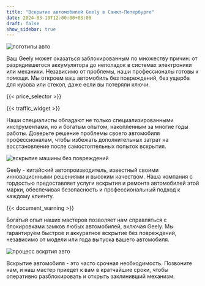 ```yaml
---
title: "Вскрытие автомобилей Geely в Санкт-Петербурге"
date: 2024-03-19T12:00:00+03:00
draft: false
show_sidebar: true
---
```


![логотипы авто](car_logo.jpg)

Ваш Geely может оказаться заблокированным по множеству причин: от разрядившегося аккумулятора до неполадок в системах электроники или механики. Независимо от проблемы, наши профессионалы готовы к помощи. Мы откроем ваш автомобиль без повреждений, без ущерба для кузова или стекол, даже если вы потеряли ключи.

{{< price_selector >}}

{{< traffic_widget >}}

Наши специалисты обладают не только специализированными инструментами, но и богатым опытом, накопленным за многие годы работы. Доверьте решение проблемы своего автомобиля профессионалам, чтобы избежать дополнительных затрат на восстановление после самостоятельных попыток вскрытия.

![вскрытие машины без повреждений](car.jpg)

Geely - китайский автопроизводитель, известный своими инновационными решениями и высоким качеством. Наша компания с гордостью предоставляет услуги вскрытия и ремонта автомобилей этой марки, обеспечивая безопасность и профессиональный подход к каждому клиенту.

{{< document_warning >}}

Богатый опыт наших мастеров позволяет нам справляться с блокировками замков любых автомобилей, включая Geely. Мы гарантируем быстрое и аккуратное вскрытие без повреждений, независимо от модели или года выпуска вашего автомобиля.

![процесс вскртия авто](car_open.jpg)

Вскрытие автомобиля - это часто срочная необходимость. Позвоните нам, и наш мастер приедет к вам в кратчайшие сроки, чтобы оперативно разблокировать и открыть заклинивший механизм.